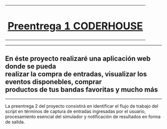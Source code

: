 <table>
  <tr>
    <td align="center">
      <h1><u>Preentrega 1 CODERHOUSE</u></h1>
    </td>
  </tr>
</table>
<hr>
<h2>En éste proyecto realizaré una aplicación web donde se pueda <br>
  realizar la compra de entradas, visualizar los eventos disponebles, comprar <br>
  productos de tus bandas favoritas y mucho más</h2>
  <hr>
<p>La preentrega 2 del proyecto consistirá en identificar el flujo de trabajo del script en términos de captura de entradas ingresadas por el usuario, procesamiento esencial del simulador y notificación de resultados en forma de salida.</u></p>